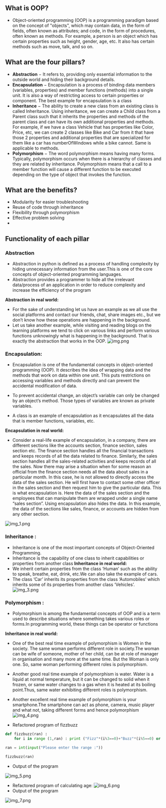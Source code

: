 ## What is OOP?
- Object-oriented programming (OOP) is a programming paradigm based on the concept of "objects", which may contain data, in the form of fields, often known as attributes; and code, in the form of procedures, often known as methods. For example, a person is an object which has certain properties such as height, gender, age, etc. It also has certain methods such as move, talk, and so on.


## What are the four pillars?
- **Abstraction** − It refers to, providing only essential information to the outside world and hiding their background details.
- **Encapsulation** − Encapsulation is a process of binding data members (variables, properties) and member functions (methods) into a single unit. It is also a way of restricting access to certain properties or component. The best example for encapsulation is a class
- **Inheritance** − The ability to create a new class from an existing class is called Inheritance. Using inheritance, we can create a Child class from a Parent class such that it inherits the properties and methods of the parent class and can have its own additional properties and methods. For example, if we have a class Vehicle that has properties like Color, Price, etc, we can create 2 classes like Bike and Car from it that have those 2 properties and additional properties that are specialized for them like a car has numberOfWindows while a bike cannot. Same is applicable to methods.
- **Polymorphism** − The word polymorphism means having many forms. Typically, polymorphism occurs when there is a hierarchy of classes and they are related by inheritance.  Polymorphism means that a call to a member function will cause a different function to be executed depending on the type of object that invokes the function.

## What are the benefits?
- Modularity for easier troubleshooting
- Reuse of code through inheritance
- Flexibility through polymorphism
- Effective problem solving
- 

## Functionality of each pillar
### Abstraction
- Abstraction in python is defined as a process of handling  complexity by hiding unnecessary information from the user.This is one of the core concepts of object-oriented programming languages.
- Abstraction provides a programmer to hide all the irrelevant data/process of an application in order to reduce complexity and increase the efficiency of the program

**Abstraction in real world:**
- For the sake of understanding let us have an example as we all use the social platforms and contact our friends, chat, share images etc., but we don’t know how these operations are happening in the background. 
- Let us take another example, while visiting and reading blogs on the learning platforms we tend to click on various links and perform various functions unknowingly what is happening in the background. That is exactly the abstraction that works in the OOP.
![img.png](img.png)

### Encapsulation:
- Encapsulation is one of the fundamental concepts in object-oriented programming (OOP). It describes the idea of wrapping data and the methods that work on data within one unit. This puts restrictions on accessing variables and methods directly and can prevent the accidental modification of data. 
- To prevent accidental change, an object’s variable can only be changed by an object’s method. Those types of variables are known as private variables.

- A class is an example of encapsulation as it encapsulates all the data that is member functions, variables, etc.


**Encapsulation in real world:**
- Consider a real-life example of encapsulation, in a company, there are different sections like the accounts section, finance section, sales section etc. The finance section handles all the financial transactions and keeps records of all the data related to finance. Similarly, the sales section handles all the sales-related activities and keeps records of all the sales. Now there may arise a situation when for some reason an official from the finance section needs all the data about sales in a particular month. In this case, he is not allowed to directly access the data of the sales section. He will first have to contact some other officer in the sales section and then request him to give the particular data. This is what encapsulation is. Here the data of the sales section and the employees that can manipulate them are wrapped under a single name “sales section”. Using encapsulation also hides the data. In this example, the data of the sections like sales, finance, or accounts are hidden from any other section.

![img_1.png](img_1.png)

### Inheritance :
- Inheritance is one of the most important concepts of Object-Oriented Programming.
- Inheritance is the capability of one class to inherit capabilities or properties from another class 
**Inheritance in real world:**
- We inherit certain properties from the class ‘Human’ such as the ability to speak, breathe, eat, drink, etc.We can also take the example of cars. 
- The class ‘Car’ inherits its properties from the class ‘Automobiles’ which inherits some of its properties from another class ‘Vehicles’.
![img_3.png](img_3.png)

### Polymorphism :
- Polymorphism is among the fundamental concepts of OOP and is a term used to describe situations where something takes various roles or forms.In programming world, these things can be operator or functions

**Inheritance in real world:**
- One of the best real time example of polymorphism is Women in the society. The same woman performs different role in society.The woman can be wife of someone, mother of her child, can be at role of manager in organisation and many more at the same time. But the Woman is only one. So, same woman performing different roles is polymorphism.
- Another good real time example of polymorphism is water. Water is a liquid at normal temperature, but it can be changed to solid when it frozen, or same water changes to a gas when it is heated at its boiling point.Thus, same water exhibiting different roles is polymorphism.
- Another excellent real time example of polymorphism is your smartphone.The smartphone can act as phone, camera, music player and what not, taking different forms and hence polymorphism
![img_4.png](img_4.png)

- Refactored program of fizzbuzz
```python
def fizzbuzz(ran) :
    for i in range (1,ran) : print ("Fizz"*(i%3==0)+"Buzz"*(i%5==0) or str(i))

ran = int(input("Please enter the range :"))

fizzbuzz(ran)
```
- Output of the program 

![img_5.png](img_5.png)

- Refactored program of calculating age:
![img_6.png](img_6.png)
-  Output of the program 

![img_7.png](img_7.png)